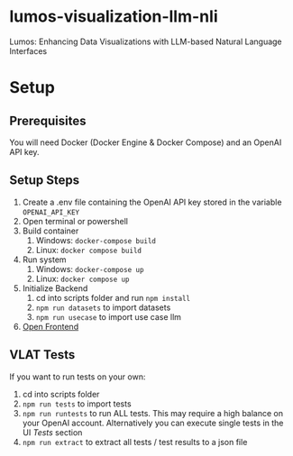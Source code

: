 # lumos-visualization-llm-nli
Lumos: Enhancing Data Visualizations with LLM-based Natural Language Interfaces

# Setup
## Prerequisites
You will need Docker (Docker Engine & Docker Compose) and an OpenAI API key.
## Setup Steps
1. Create a .env file containing the OpenAI API key stored in the variable `OPENAI_API_KEY`
2. Open terminal or powershell
3. Build container
    1. Windows: `docker-compose build`
    2. Linux: `docker compose build`
4. Run system
    1. Windows: `docker-compose up`
    2. Linux: `docker compose up`
5. Initialize Backend
    1. cd into scripts folder and run `npm install`
    2. `npm run datasets` to import datasets
    3. `npm run usecase` to import use case llm
6. [Open Frontend](http://localhost:5173)
## VLAT Tests
If you want to run tests on your own:
1. cd into scripts folder
2. `npm run tests` to import tests
3. `npm run runtests` to run ALL tests. This may require a high balance on your OpenAI account. Alternatively you can execute single tests in the UI *Tests* section
4. `npm run extract` to extract all tests / test results to a json file
